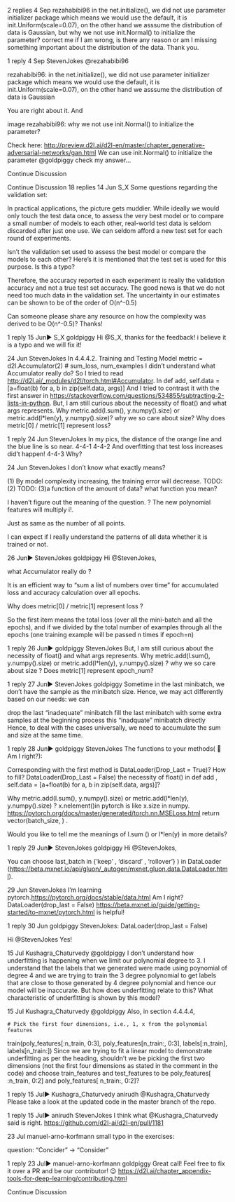 

<!--
 * @version:
 * @Author:  StevenJokes https://github.com/StevenJokes
 * @Date: 2020-09-13 21:07:54
 * @LastEditors:  StevenJokes https://github.com/StevenJokes
 * @LastEditTime: 2020-09-13 21:08:21
 * @Description:
 * @TODO::
 * @Reference:
-->
2 replies
4 Sep
rezahabibi​96
in the net.initialize(), we did not use parameter initializer package which means we would use the default, it is init.Uniform(scale=0.07), on the other hand we asssume the distribution of data is Gaussian, but why we not use init.Normal() to initialize the parameter? correct me if I am wrong, is there any reason or am I missing something important about the distribution of the data. Thank you.

1 reply
4 Sep
Steven​Jokes
@rezahabibi96

 rezahabibi96:
in the net.initialize(), we did not use parameter initializer package which means we would use the default, it is init.Uniform(scale=0.07), on the other hand we asssume the distribution of data is Gaussian

You are right about it.
And

image
 rezahabibi96:
why we not use init.Normal() to initialize the parameter?

Check here: http://preview.d2l.ai/d2l-en/master/chapter_generative-adversarial-networks/gan.html
We can use init.Normal() to initialize the parameter
@goldpiggy
check my answer…

Continue Discussion

Continue Discussion
18 replies
14 Jun
S_​X
Some questions regarding the validation set:

In practical applications, the picture gets muddier. While ideally we would only touch the test data once, to assess the very best model or to compare a small number of models to each other, real-world test data is seldom discarded after just one use. We can seldom afford a new test set for each round of experiments.

Isn’t the validation set used to assess the best model or compare the models to each other? Here’s it is mentioned that the test set is used for this purpose. Is this a typo?

Therefore, the accuracy reported in each experiment is really the validation accuracy and not a true test set accuracy. The good news is that we do not need too much data in the validation set. The uncertainty in our estimates can be shown to be of the order of O(n^-0.5)

Can someone please share any resource on how the complexity was derived to be O(n^-0.5)?
Thanks!

1 reply
15 Jun▶ S_X
goldpiggy
Hi @S_X, thanks for the feedback! i believe it is a typo and we will fix it!

24 Jun
Steven​Jokes
In 4.4.4.2. Training and Testing Model
metric = d2l.Accumulator(2) # sum_loss, num_examples
I didn’t understand what Accumulator really do?
So I tried to read
http://d2l.ai/_modules/d2l/torch.html#Accumulator.
In def add,
self.data = [a+float(b) for a, b in zip(self.data, args)]
And I tried to contrast it with the first answer in
https://stackoverflow.com/questions/534855/subtracting-2-lists-in-python.
But, I am still curious about the necessity of float() and what args represents.
Why metric.add(l.sum(), y.numpy().size) or metric.add(l*len(y), y.numpy().size)?
why we so care about size?
Why does metric[0] / metric[1] represent loss?

1 reply
24 Jun
Steven​Jokes
In my pics, the distance of the orange line and the blue line is so near.
4-4-1
4-4-2
And overfitting that test loss increases did’t happen!
4-4-3
Why?

24 Jun
Steven​Jokes
I don’t know what exactly means?

(1) By model complexity increasing, the training error will decrease. TODO:
(2) TODO:
(3)a function of the amount of data? what function you mean?

I haven’t figure out the meaning of the question. ? The new polynomial features will multiply i!.

Just as same as the number of all points.

I can expect if I really understand the patterns of all data whether it is trained or not.

26 Jun▶ StevenJokes
goldpiggy
Hi @StevenJokes,

what Accumulator really do ?

It is an efficient way to “sum a list of numbers over time” for accumulated loss and accuracy calculation over all epochs.

Why does metric[0] / metric[1] represent loss ?

So the first item means the total loss (over all the mini-batch and all the epochs), and if we divided by the total number of examples through all the epochs (one training example will be passed n times if epoch=n)

1 reply
26 Jun▶ goldpiggy
Steven​Jokes
But, I am still curious about the necessity of float() and what args represents.
Why metric.add(l.sum(), y.numpy().size) or metric.add(l*len(y), y.numpy().size) ?
why we so care about size ? Does metric[1] represent epoch_num?

1 reply
27 Jun▶ StevenJokes
goldpiggy
Sometime in the last minibatch, we don’t have the sample as the minibatch size. Hence, we may act differently based on our needs: we can

drop the last “inadequate” minibatch
fill the last minibatch with some extra samples at the beginning
process this “inadquate” minibatch directly
Hence, to deal with the cases universally, we need to accumulate the sum and size at the same time.

1 reply
28 Jun▶ goldpiggy
Steven​Jokes
The functions to your methods( :thinking:Am I right?):

Corresponding with the first method is DataLoader(Drop_Last = True)?
How to fill?
DataLoader(Drop_Last = False)
the necessity of float() in def add ,
self.data = [a+float(b) for a, b in zip(self.data, args)]?

Why metric.add(l.sum(), y.numpy().size) or metric.add(l*len(y), y.numpy().size) ?
x.nelement()in pytorch is like x.size in numpy.
https://pytorch.org/docs/master/generated/torch.nn.MSELoss.html
return vector(batch_size, ) .

Would you like to tell me the meanings of l.sum () or l*len(y) in more details?

1 reply
29 Jun▶ StevenJokes
goldpiggy
Hi @StevenJokes,

You can choose last_batch in {‘keep’ , ‘discard’ , ‘rollover’} ) in DataLoader (https://beta.mxnet.io/api/gluon/_autogen/mxnet.gluon.data.DataLoader.html).

29 Jun
Steven​Jokes
I’m learning pytorch.https://pytorch.org/docs/stable/data.html
Am I right?DataLoader(drop_last = False)
https://beta.mxnet.io/guide/getting-started/to-mxnet/pytorch.html is helpful!

1 reply
30 Jun
goldpiggy
 StevenJokes:
DataLoader(drop_last = False)

Hi @StevenJokes Yes!

15 Jul
Kushagra_​​Chaturvedy
@goldpiggy I don’t understand how underfitting is happening when we limit our polynomial degree to 3. I understand that the labels that we generated were made using poynomial of degree 4 and we are trying to train the 3 degree polynomial to get labels that are close to those generated by 4 degree polynomial and hence our model will be inaccurate. But how does underfitting relate to this? What characteristic of underfitting is shown by this model?

15 Jul
Kushagra_​​Chaturvedy
@goldpiggy
Also, in section 4.4.4.4,

    # Pick the first four dimensions, i.e., 1, x from the polynomial features
train(poly_features[:n_train, 0:3], poly_features[n_train:, 0:3],
      labels[:n_train], labels[n_train:])
Since we are trying to fit a linear model to demonstrate underfitting as per the heading, shouldn’t we be picking the first two dimensions (not the first four dimensions as stated in the comment in the code) and choose train_features and test_features to be poly_features[ :n_train, 0:2] and poly_features[ n_train:, 0:2]?

1 reply
15 Jul▶ Kushagra_Chaturvedy
anirudh
@Kushagra_Chaturvedy Please take a look at the updated code in the master branch of the repo.

1 reply
15 Jul▶ anirudh
Steven​Jokes
I think what @Kushagra_Chaturvedy said is right. https://github.com/d2l-ai/d2l-en/pull/1181

23 Jul
manuel-​arno-​korfmann
small typo in the exercises:

question:
“Concider” -> “Consider”

1 reply
23 Jul▶ manuel-arno-korfmann
goldpiggy
Great call! Feel free to fix it over a PR and be our contributor! :wink: https://d2l.ai/chapter_appendix-tools-for-deep-learning/contributing.html

Continue Discussion
